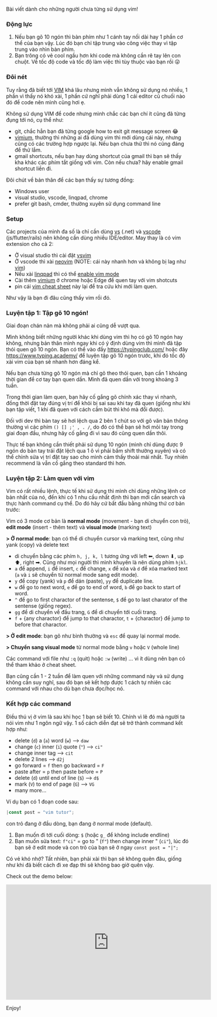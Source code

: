 
Bài viết dành cho những người chưa từng sử dụng vim!

### Động lực

1. Nếu bạn gõ 10 ngón thì bàn phím như 1 cánh tay nối dài hay 1 phần cơ thể của bạn vậy. Lúc đó bạn chỉ tập trung vào công việc thay vì tập trung vào nhìn bàn phím.
2. Bạn trông có vẻ cool ngầu hơn khi code mà không cần rê tay lên con chuột. Về tốc độ code và tốc độ làm việc thì tùy thuộc vào bạn rồi 😜

### Đôi nét

Tuy rằng đã biết tới [VIM](https://en.wikipedia.org/wiki/Vim_(text_editor)) khá lâu nhưng mình vẫn không sử dụng nó nhiều, 1 phần vì thấy nó khó xài, 1 phần cứ nghĩ phải dùng 1 cái editor củ chuối nào đó để code nên mình cũng hơi ẹ.

Không sử dụng VIM để code nhưng mình chắc các bạn chí ít cũng đã từng đụng tới nó, cụ thể như:
- git, chắc hẳn bạn đã từng google how to exit git message screen 😂
- [vimium](https://chrome.google.com/webstore/detail/vimium/dbepggeogbaibhgnhhndojpepiihcmeb?hl=en), thường thì những ai đã dùng vim thì mới dùng cái này, nhưng cũng có các trường hợp ngược lại. Nếu bạn chưa thử thì nó cũng đáng để thử lắm.
- gmail shortcuts, nếu bạn hay dùng shortcut của gmail thì bạn sẽ thấy kha khác các phím tắt giống với vim. Còn nếu chưa? hãy enable gmail shortcut liền đi.

Đôi chút về bản thân để các bạn thấy sự tương đồng:
- Windows user
- visual studio, vscode, linqpad, chrome
- prefer git bash, cmder, thường xuyên sử dụng command line

### Setup

Các projects của mình đa số là chỉ cần dùng [vs](https://visualstudio.microsoft.com/) (.net) và [vscode](https://code.visualstudio.com/) (js/flutter/rails) nên không cần dùng nhiều IDE/editor. May thay là có vim extension cho cả 2:

- Ở visual studio thì cài đặt [vsvim](https://marketplace.visualstudio.com/items?itemName=JaredParMSFT.VsVim)
- Ở vscode thì xài [neovim](https://marketplace.visualstudio.com/items?itemName=asvetliakov.vscode-neovim) (NOTE: cái này nhanh hơn và không bị lag như [vim](https://marketplace.visualstudio.com/items?itemName=vscodevim.vim))
- Nếu xài [linqpad](https://www.linqpad.net/) thì có thể [enable vim mode](https://forum.linqpad.net/discussion/1427/vi-mode-experimental-build)
- Cài thêm [vimium](https://chrome.google.com/webstore/detail/vimium/dbepggeogbaibhgnhhndojpepiihcmeb?hl=en) ở chrome hoặc Edge để quen tay với vim shotcuts
- pin cái [vim cheat sheet](https://vim.rtorr.com/) này lại để tra cứu khi mới làm quen.

Như vậy là bạn đi đâu cũng thấy vim rồi đó.

### Luyện tập 1: Tập gõ 10 ngón!

Giai đoạn chán nản mà không phải ai cũng dễ vượt qua.

Mình không biết những người khác khi dùng vim thì họ có gõ 10 ngón hay không, nhưng bản thân mình ngay khi có ý định dùng vim thì mình đã tập thói quen gõ 10 ngón. Bạn có thể vào đầy https://typingclub.com/ hoặc đây https://www.typing.academy/ để luyện tập gõ 10 ngón trước, khi đó tốc độ xài vim của bạn sẽ nhanh hơn đáng kể.

Nếu bạn chưa từng gõ 10 ngón mà chỉ gõ theo thói quen, bạn cần 1 khoảng thời gian để cơ tay bạn quen dần. Mình đã quen dần với trong khoảng 3 tuần.

Trong thời gian làm quen, bạn hãy cố gắng gõ chính xác thay vì nhanh, đồng thời đặt tay đúng vị trí để khỏi bị sai sau khi tay đã quen (giống như khi bạn tập viết, 1 khi đã quen với cách cầm bút thì khó mà đổi được).

Đối với dev thì bàn tay sẽ hơi lệch qua 2 bên 1 chút so với gõ văn bản thông thường vì các phím `() [] ;' , . /`, do đó có thể bạn sẽ hơi mỏi tay trong giai đoạn đầu, nhưng hãy cố gắng đi vì sau đó cũng quen dần thôi.

Thực tế bạn không cần thiết phải sử dụng 10 ngón (mình chỉ dùng được 9 ngón do bàn tay trái đặt lệch qua 1 ô vì phải bấm shift thường xuyên) và có thể chỉnh sửa vị trí đặt tay sao cho mình cảm thấy thoải mái nhất. Tuy nhiên recommend là vẫn cố gắng theo standard thì hơn.

### Luyện tập 2: Làm quen với vim

Vim có rất nhiều lệnh, thực tế khi sử dụng thì mình chỉ dùng những lệnh cơ bản nhất của nó, đến khi có 1 nhu cầu nhất định thì bạn mới cần search và thực hành command cụ thể. Do đó hãy cứ bắt đầu bằng những thứ cơ bản trước:

Vim có 3 mode cơ bản là **normal mode** (movement - bạn di chuyển con trỏ), **edit mode** (insert - thêm text) và **visual mode** (marking text)

**> Ở normal mode**: bạn có thể di chuyển cursor và marking text, cũng như yank (copy) và delete text
  - di chuyển bằng các phím `h, j, k, l` tương ứng với left ⬅, down ⬇, up ⬆, right ➡. Cũng như mọi người thì mình khuyên là nên dùng phím `hjkl`.
- `a` để append, `i` để insert, `c` để change, `x` để xóa và `d` để xóa marked text (`a` và `i` sẽ chuyển từ normal mode sang edit mode).
- `y` để copy (yank) và `p` để dán (paste), `yy` để duplicate line.
- `w` để go to next word, `e` để go to end of word, `b` để go back to start of word.
- `^` để go to first charactor of the sentense, `$` để go to last charator of the sentense (giống regex).
- `gg` để di chuyển về đầu trang, `G` để di chuyển tới cuối trang.
- `f` + {any charactor} để jump to that charactor, `t` + {charactor} để jump to before that charactor.

**> Ở edit mode**: bạn gõ như bình thường và `esc` để quay lại normal mode.

**> Chuyển sang visual mode** từ normal mode bằng `v` hoặc `V` (whole line)

Các command với file như `:q` (quit) hoặc `:w` (write) ... vì ít dùng nên bạn có thể tham khảo ở cheat sheet.

Bạn cũng cần 1 - 2 tuần để làm quen với những command này và sử dụng không cần suy nghĩ, sau đó bạn sẽ kết hợp được 1 cách tự nhiên các command với nhau cho dù bạn chưa đọc/học nó.

### Kết hợp các command

Điều thú vị ở vim là sau khi học 1 bạn sẽ biết 10. Chính vì lẽ đó mà người ta nói vim như 1 ngôn ngữ vậy. 1 số cách diễn đạt sẽ trở thành command kết hợp như:

- delete (`d`) a (`a`) word (`w`) --> `daw`
- change (`c`) inner (`i`) quote (`"`) --> `ci"`
- change inner tag --> `cit`
- delete 2 lines --> `d2j`
- go forward = `f` then go backward = `F`
- paste after = `p` then paste before = `P`
- delete (`d`) until end of line (`$`) --> `d$`
- mark (`V`) to end of page (`G`) --> `VG`
- many more...

Ví dụ bạn có 1 đoạn code sau:

```js
|const post = "vim tutor";
```
con trỏ đang ở đầu dòng, bạn đang ở normal mode (default).

1. Bạn muốn đi tới cuối dòng: `$` (hoặc `g_` để không include endline)
2. Bạn muốn sửa text: `f"ci"` = go to " (`f"`) then change inner " (`ci"`), lúc đó bạn sẽ ở edit mode và con trỏ của bạn sẽ ở ngay `const post = "|";`

Có vẻ khó nhớ? Tất nhiên, bạn phải xài thì bạn sẽ không quên đâu, giống như khi đã biết cách đi xe đạp thì sẽ không bao giờ quên vậy.

Check out the demo below:

<iframe width="560" height="315" src="https://www.youtube.com/embed/5540o2SJ97w" frameborder="0" allow="accelerometer; autoplay; encrypted-media; gyroscope; picture-in-picture" allowfullscreen></iframe>

Enjoy!
